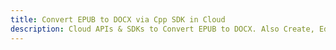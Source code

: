 ---title: Convert EPUB to DOCX via Cpp SDK in Clouddescription: Cloud APIs & SDKs to Convert EPUB to DOCX. Also Create, Edit & Render Microsoft Word & OpenOffice documents in the Cloud.---